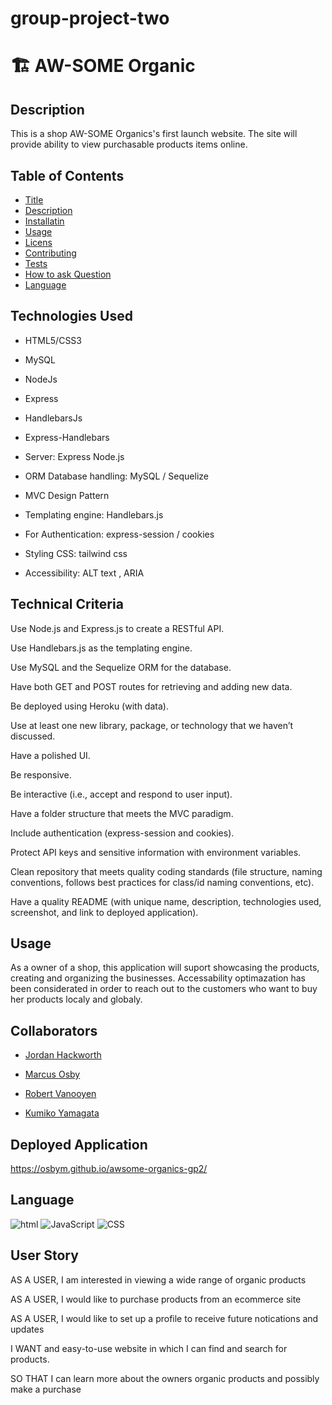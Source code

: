 # group-project-two
# 🏗️ AW-SOME Organic

## Description
    
This is a shop AW-SOME Organics's first launch website. The site will provide ability to view purchasable products items online. 

## Table of Contents

- [Title](#title)
- [Description](#description)
- [Installatin](#installation)
- [Usage](#usage)
- [Licens](#license)
- [Contributing](#contributing)
- [Tests](#tests)
- [How to ask Question](#Questions)
- [Language](#language)

## Technologies Used

- HTML5/CSS3

- MySQL

- NodeJs

- Express

- HandlebarsJs

- Express-Handlebars

- Server: Express Node.js      

- ORM Database handling: MySQL /  Sequelize
 
- MVC Design Pattern 
     
- Templating engine: Handlebars.js
     
- For Authentication: express-session / cookies

- Styling CSS: tailwind css

- Accessibility: ALT text , ARIA 

## Technical Criteria

Use Node.js and Express.js to create a RESTful API.

Use Handlebars.js as the templating engine.

Use MySQL and the Sequelize ORM for the database.

Have both GET and POST routes for retrieving and adding new data.

Be deployed using Heroku (with data).

Use at least one new library, package, or technology that we haven’t discussed.

Have a polished UI.

Be responsive.

Be interactive (i.e., accept and respond to user input).

Have a folder structure that meets the MVC paradigm.

Include authentication (express-session and cookies).

Protect API keys and sensitive information with environment variables.

Clean repository that meets quality coding standards (file structure, naming conventions, follows best practices for class/id naming conventions, etc).

Have a quality README (with unique name, description, technologies used, screenshot, and link to deployed application).

 
## Usage
As a owner of a shop, this application will suport showcasing the products, creating and organizing the businesses. Accessability optimazation has been considerated in order to reach out to the customers who want to buy her products localy and globaly.


## Collaborators
 
- [Jordan Hackworth](https://hacatac.github.io/hacPORTFOLIO/)
 
- [Marcus Osby](https://osbym.github.io/module2-challenge-portfolio/) 
 
- [Robert Vanooyen](https://github.com/rvanooyen/pro-portfolio.git)

- [Kumiko Yamagata](https://kumiyam.github.io/My-Portfolio2/)


## Deployed Application 

https://osbym.github.io/awsome-organics-gp2/


## Language

![html](https://img.shields.io/badge/language-html-yellow)
![JavaScript](https://img.shields.io/badge/language-JavaScript-green)
![CSS](https://img.shields.io/badge/language-CSS-red)

## User Story

AS A USER, I am interested in viewing a wide range of organic products

AS A USER, I would like to purchase products from an ecommerce site 

AS A USER, I would like to set up a profile to receive future notications and updates

I WANT and easy-to-use website in which I can find and search for products.

SO THAT I can learn more about the owners organic products and possibly make a purchase
